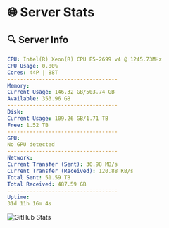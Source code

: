 # 🌐 Server Stats
## 🔍 Server Info
```yaml
CPU: Intel(R) Xeon(R) CPU E5-2699 v4 @ 1245.73MHz
CPU Usage: 0.80%
Cores: 44P | 88T
-----------------------------------
Memory:
Current Usage: 146.32 GB/503.74 GB
Available: 353.96 GB
-----------------------------------
Disk:
Current Usage: 109.26 GB/1.71 TB
Free: 1.52 TB
-----------------------------------
GPU:
No GPU detected
-----------------------------------
Network:
Current Transfer (Sent): 30.98 MB/s
Current Transfer (Received): 120.88 KB/s
Total Sent: 51.59 TB
Total Received: 487.59 GB
-----------------------------------
Uptime:
31d 11h 16m 4s
```
![GitHub Stats](https://img.shields.io/badge/Updated-2025-04-08_08:38:53-blue)